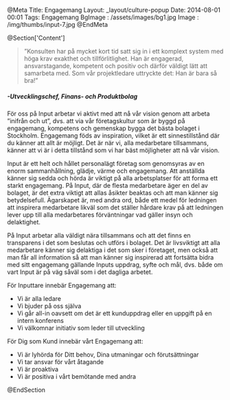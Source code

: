 @Meta
Title: Engagemang
Layout: _layout/culture-popup
Date: 2014-08-01 00:01
Tags: Engagemang
BgImage : /assets/images/bg1.jpg
Image : /img/thumbs/input-7.jpg
@EndMeta

@Section['Content']
>”Konsulten har på mycket kort tid satt sig in i ett komplext system med höga krav exakthet och tillförlitlighet. Han är engagerad, ansvarstagande, kompetent och positiv och därför väldigt lätt att samarbeta med. Som vår projektledare uttryckte det: Han är bara så bra!”
##### -Utvecklingschef, Finans- och Produktbolag

För oss på Input arbetar vi aktivt med att nå vår vision genom att arbeta ”inifrån och ut”, dvs. att via vår företagskultur som är byggd på engagemang, kompetens och gemenskap bygga det bästa bolaget i Stockholm. Engagemang föds av inspiration, vilket är ett sinnestillstånd där du känner att allt är möjligt. Det är när vi, alla medarbetare tillsammans, känner att vi är i detta tillstånd som vi har bäst möjligheter att nå vår vision. 

Input är ett helt och hållet personalägt företag som genomsyras av en enorm sammanhållning, glädje, värme och engagemang. Att anställda känner sig sedda och hörda är viktigt på alla arbetsplatser för att forma ett starkt engagemang. På Input, där de flesta medarbetare äger en del av bolaget, är det extra viktigt att allas åsikter beaktas och att man känner sig betydelsefull. Ägarskapet är, med andra ord, både ett medel för ledningen att inspirera medarbetare likväl som det ställer hårdare krav på att ledningen lever upp till alla medarbetares förväntningar vad gäller insyn och delaktighet.

På Input arbetar alla väldigt nära tillsammans och att det finns en transparens i det som beslutas och utförs i bolaget. Det är livsviktigt att alla medarbetare känner sig delaktiga i det som sker i företaget, men också att man får all information så att man känner sig inspirerad att fortsätta bidra med sitt engagemang gällande Inputs uppdrag, syfte och mål, dvs. både om vart Input är på väg såväl som i det dagliga arbetet.

För Inputtare innebär Engagemang att:

- Vi är alla ledare
- Vi bjuder på oss själva
- Vi går all-in oavsett om det är ett kunduppdrag eller en uppgift på en intern konferens
- Vi välkomnar initiativ som leder till utveckling

För Dig som Kund innebär vårt Engagemang att:

- Vi är lyhörda för Ditt behov, Dina utmaningar och förutsättningar
- Vi tar ansvar för vårt åtagande
- Vi är proaktiva
- Vi är positiva i vårt bemötande med andra


@EndSection
